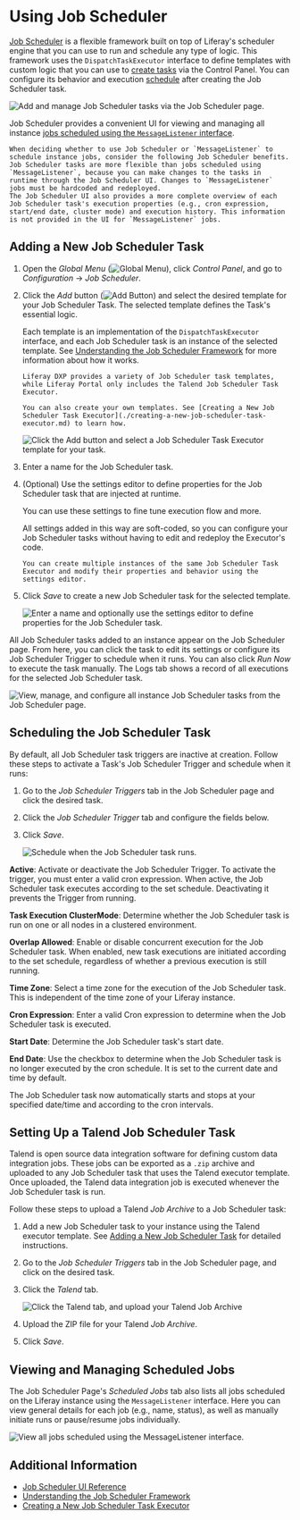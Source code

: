 # Using Job Scheduler

[Job Scheduler](https://github.com/liferay/liferay-portal/tree/master/modules/apps/dispatch) is a flexible framework built on top of Liferay's scheduler engine that you can use to run and schedule any type of logic. This framework uses the `DispatchTaskExecutor` interface to define templates with custom logic that you can use to [create tasks](#adding-a-new-job-scheduler-task) via the Control Panel. You can configure its behavior and execution [schedule](#scheduling-the-job-scheduler-task) after creating the Job Scheduler task.

![Add and manage Job Scheduler tasks via the Job Scheduler page.](./using-job-scheduler/images/01.png)

Job Scheduler provides a convenient UI for viewing and managing all instance [jobs scheduled using the `MessageListener` interface](#viewing-and-managing-scheduled-jobs).

```{note}
When deciding whether to use Job Scheduler or `MessageListener` to schedule instance jobs, consider the following Job Scheduler benefits.
Job Scheduler tasks are more flexible than jobs scheduled using `MessageListener`, because you can make changes to the tasks in runtime through the Job Scheduler UI. Changes to `MessageListener` jobs must be hardcoded and redeployed. 
The Job Scheduler UI also provides a more complete overview of each Job Scheduler task's execution properties (e.g., cron expression, start/end date, cluster mode) and execution history. This information is not provided in the UI for `MessageListener` jobs.
```

## Adding a New Job Scheduler Task

1. Open the *Global Menu* (![Global Menu](../../../images/icon-applications-menu.png)), click *Control Panel*, and go to *Configuration* &rarr; *Job Scheduler*.

1. Click the *Add* button (![Add Button](../../../images/icon-add.png)) and select the desired template for your Job Scheduler Task. The selected template defines the Task's essential logic.

   Each template is an implementation of the `DispatchTaskExecutor` interface, and each Job Scheduler task is an instance of the selected template. See [Understanding the Job Scheduler Framework](./understanding-the-job-scheduler-framework.md) for more information about how it works.

   ```{note}
   Liferay DXP provides a variety of Job Scheduler task templates, while Liferay Portal only includes the Talend Job Scheduler Task Executor.

   You can also create your own templates. See [Creating a New Job Scheduler Task Executor](./creating-a-new-job-scheduler-task-executor.md) to learn how.
   ```

   ![Click the Add button and select a Job Scheduler Task Executor template for your task.](./using-job-scheduler/images/02.png)

1. Enter a name for the Job Scheduler task.

1. (Optional) Use the settings editor to define properties for the Job Scheduler task that are injected at runtime.

   You can use these settings to fine tune execution flow and more.

   All settings added in this way are soft-coded, so you can configure your Job Scheduler tasks without having to edit and redeploy the Executor's code.

   ```{tip}
   You can create multiple instances of the same Job Scheduler Task Executor and modify their properties and behavior using the settings editor.
   ```

1. Click *Save* to create a new Job Scheduler task for the selected template.

   ![Enter a name and optionally use the settings editor to define properties for the Job Scheduler task.](./using-job-scheduler/images/03.png)

All Job Scheduler tasks added to an instance appear on the Job Scheduler page. From here, you can click the task to edit its settings or configure its Job Scheduler Trigger to schedule when it runs. You can also click *Run Now* to execute the task manually. The Logs tab shows a record of all executions for the selected Job Scheduler task.

![View, manage, and configure all instance Job Scheduler tasks from the Job Scheduler page.](./using-job-scheduler/images/04.png)

## Scheduling the Job Scheduler Task

By default, all Job Scheduler task triggers are inactive at creation. Follow these steps to activate a Task's Job Scheduler Trigger and schedule when it runs:

1. Go to the *Job Scheduler Triggers* tab in the Job Scheduler page and click the desired task.

1. Click the *Job Scheduler Trigger* tab and configure the fields below.

1. Click *Save*.

   ![Schedule when the Job Scheduler task runs.](./using-job-scheduler/images/05.png)

**Active**: Activate or deactivate the Job Scheduler Trigger. To activate the trigger, you must enter a valid cron expression. When active, the Job Scheduler task executes according to the set schedule. Deactivating it prevents the Trigger from running.

**Task Execution ClusterMode**: Determine whether the Job Scheduler task is run on one or all nodes in a clustered environment.

**Overlap Allowed**: Enable or disable  concurrent execution for the Job Scheduler task. When enabled, new task executions are initiated according to the set schedule, regardless of whether a previous execution is still running.

**Time Zone**: Select a time zone for the execution of the Job Scheduler task. This is independent of the time zone of your Liferay instance.  

**Cron Expression**: Enter a valid Cron expression to determine when the Job Scheduler task is executed.

**Start Date**: Determine the Job Scheduler task's start date.

**End Date**: Use the checkbox to determine when the Job Scheduler task is no longer executed by the cron schedule. It is set to the current date and time by default.

The Job Scheduler task now automatically starts and stops at your specified date/time and according to the cron intervals.

## Setting Up a Talend Job Scheduler Task

Talend is open source data integration software for defining custom data integration jobs. These jobs can be exported as a `.zip` archive and uploaded to any Job Scheduler task that uses the Talend executor template. Once uploaded, the Talend data integration job is executed whenever the Job Scheduler task is run.

Follow these steps to upload a Talend *Job Archive* to a Job Scheduler task:

1. Add a new Job Scheduler task to your instance using the Talend executor template. See [Adding a New Job Scheduler Task](#adding-a-new-job-scheduler-task) for detailed instructions.

1. Go to the *Job Scheduler Triggers* tab in the Job Scheduler page, and click on the desired task.

1. Click the *Talend* tab.

   ![Click the Talend tab, and upload your Talend Job Archive](./using-job-scheduler/images/06.png)

1. Upload the ZIP file for your Talend *Job Archive*.

1. Click *Save*.

## Viewing and Managing Scheduled Jobs

The Job Scheduler Page's *Scheduled Jobs* tab also lists all jobs scheduled on the Liferay instance using the `MessageListener` interface. Here you can view general details for each job (e.g., name, status), as well as manually initiate runs or pause/resume jobs individually.

![View all jobs scheduled using the MessageListener interface.](./using-job-scheduler/images/07.png)

## Additional Information

* [Job Scheduler UI Reference](./job-scheduler-ui-reference.md)
* [Understanding the Job Scheduler Framework](./understanding-the-job-scheduler-framework.md)
* [Creating a New Job Scheduler Task Executor](./creating-a-new-job-scheduler-task-executor.md)
